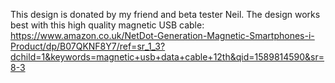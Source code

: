 This design is donated by my friend and beta tester Neil.  The design works best with this high quality magnetic USB cable: https://www.amazon.co.uk/NetDot-Generation-Magnetic-Smartphones-i-Product/dp/B07QKNF8Y7/ref=sr_1_3?dchild=1&keywords=magnetic+usb+data+cable+12th&qid=1589814590&sr=8-3

